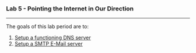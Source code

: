 ### Lab 5 - Pointing the Internet in Our Direction
-----
The goals of this lab period are to:
1. [Setup a functioning DNS server](dns_server.html)
2. [Setup a SMTP E-Mail server](email_server.html)

